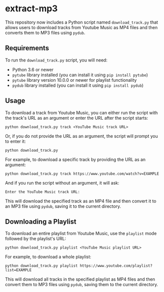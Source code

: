 # extract-mp3

This repository now includes a Python script named `download_track.py` that allows users to download tracks from Youtube Music as MP4 files and then converts them to MP3 files using `pydub`.

## Requirements

To run the `download_track.py` script, you will need:
- Python 3.6 or newer
- `pytube` library installed (you can install it using `pip install pytube`)
- `pytube` library version 10.0.0 or newer for playlist functionality
- `pydub` library installed (you can install it using `pip install pydub`)

## Usage

To download a track from Youtube Music, you can either run the script with the track's URL as an argument or enter the URL after the script starts:

```
python download_track.py track <YouTube Music track URL>
```

Or, if you do not provide the URL as an argument, the script will prompt you to enter it:

```
python download_track.py
```

For example, to download a specific track by providing the URL as an argument:

```
python download_track.py track https://www.youtube.com/watch?v=EXAMPLE
```

And if you run the script without an argument, it will ask:

```
Enter the YouTube Music track URL:
```

This will download the specified track as an MP4 file and then convert it to an MP3 file using `pydub`, saving it to the current directory.

## Downloading a Playlist

To download an entire playlist from Youtube Music, use the `playlist` mode followed by the playlist's URL:

```
python download_track.py playlist <YouTube Music playlist URL>
```

For example, to download a whole playlist:

```
python download_track.py playlist https://www.youtube.com/playlist?list=EXAMPLE
```

This will download all tracks in the specified playlist as MP4 files and then convert them to MP3 files using `pydub`, saving them to the current directory.
